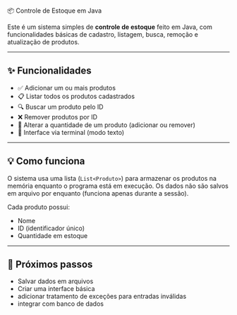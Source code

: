 📦 Controle de Estoque em Java

Este é um sistema simples de **controle de estoque** feito em Java, com funcionalidades básicas de cadastro, listagem, busca, remoção e atualização de produtos.

---

## ✨ Funcionalidades

- ✅ Adicionar um ou mais produtos
- 📋 Listar todos os produtos cadastrados
- 🔍 Buscar um produto pelo ID
- ❌ Remover produtos por ID
- 🔄 Alterar a quantidade de um produto (adicionar ou remover)
- 📌 Interface via terminal (modo texto)

---

## 💡 Como funciona

O sistema usa uma lista (`List<Produto>`) para armazenar os produtos na memória enquanto o programa está em execução. Os dados não são salvos em arquivo por enquanto (funciona apenas durante a sessão).

Cada produto possui:
- Nome
- ID (identificador único)
- Quantidade em estoque

---

## 🧩 Próximos passos
- Salvar dados em arquivos
- Criar uma interface básica
- adicionar tratamento de exceções para entradas inválidas
- integrar com banco de dados


  
